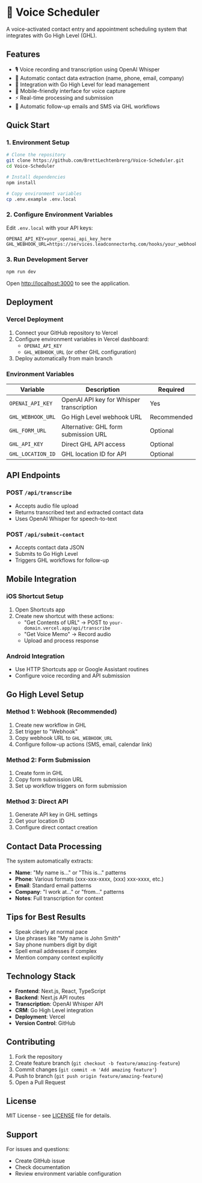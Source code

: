 # 🎤 Voice Scheduler

A voice-activated contact entry and appointment scheduling system that integrates with Go High Level (GHL).

## Features

- 🎙️ Voice recording and transcription using OpenAI Whisper
- 📝 Automatic contact data extraction (name, phone, email, company)
- 🔄 Integration with Go High Level for lead management
- 📱 Mobile-friendly interface for voice capture
- ⚡ Real-time processing and submission
- 📧 Automatic follow-up emails and SMS via GHL workflows

## Quick Start

### 1. Environment Setup

```bash
# Clone the repository
git clone https://github.com/BrettLechtenbrerg/Voice-Scheduler.git
cd Voice-Scheduler

# Install dependencies
npm install

# Copy environment variables
cp .env.example .env.local
```

### 2. Configure Environment Variables

Edit `.env.local` with your API keys:

```env
OPENAI_API_KEY=your_openai_api_key_here
GHL_WEBHOOK_URL=https://services.leadconnectorhq.com/hooks/your_webhook_id
```

### 3. Run Development Server

```bash
npm run dev
```

Open [http://localhost:3000](http://localhost:3000) to see the application.

## Deployment

### Vercel Deployment

1. Connect your GitHub repository to Vercel
2. Configure environment variables in Vercel dashboard:
   - `OPENAI_API_KEY`
   - `GHL_WEBHOOK_URL` (or other GHL configuration)
3. Deploy automatically from main branch

### Environment Variables

| Variable | Description | Required |
|----------|-------------|----------|
| `OPENAI_API_KEY` | OpenAI API key for Whisper transcription | Yes |
| `GHL_WEBHOOK_URL` | Go High Level webhook URL | Recommended |
| `GHL_FORM_URL` | Alternative: GHL form submission URL | Optional |
| `GHL_API_KEY` | Direct GHL API access | Optional |
| `GHL_LOCATION_ID` | GHL location ID for API | Optional |

## API Endpoints

### POST `/api/transcribe`
- Accepts audio file upload
- Returns transcribed text and extracted contact data
- Uses OpenAI Whisper for speech-to-text

### POST `/api/submit-contact`
- Accepts contact data JSON
- Submits to Go High Level
- Triggers GHL workflows for follow-up

## Mobile Integration

### iOS Shortcut Setup
1. Open Shortcuts app
2. Create new shortcut with these actions:
   - "Get Contents of URL" → POST to `your-domain.vercel.app/api/transcribe`
   - "Get Voice Memo" → Record audio
   - Upload and process response

### Android Integration
- Use HTTP Shortcuts app or Google Assistant routines
- Configure voice recording and API submission

## Go High Level Setup

### Method 1: Webhook (Recommended)
1. Create new workflow in GHL
2. Set trigger to "Webhook"
3. Copy webhook URL to `GHL_WEBHOOK_URL`
4. Configure follow-up actions (SMS, email, calendar link)

### Method 2: Form Submission
1. Create form in GHL
2. Copy form submission URL
3. Set up workflow triggers on form submission

### Method 3: Direct API
1. Generate API key in GHL settings
2. Get your location ID
3. Configure direct contact creation

## Contact Data Processing

The system automatically extracts:
- **Name**: "My name is..." or "This is..." patterns
- **Phone**: Various formats (xxx-xxx-xxxx, (xxx) xxx-xxxx, etc.)
- **Email**: Standard email patterns
- **Company**: "I work at..." or "from..." patterns
- **Notes**: Full transcription for context

## Tips for Best Results

- Speak clearly at normal pace
- Use phrases like "My name is John Smith"
- Say phone numbers digit by digit
- Spell email addresses if complex
- Mention company context explicitly

## Technology Stack

- **Frontend**: Next.js, React, TypeScript
- **Backend**: Next.js API routes
- **Transcription**: OpenAI Whisper API
- **CRM**: Go High Level integration
- **Deployment**: Vercel
- **Version Control**: GitHub

## Contributing

1. Fork the repository
2. Create feature branch (`git checkout -b feature/amazing-feature`)
3. Commit changes (`git commit -m 'Add amazing feature'`)
4. Push to branch (`git push origin feature/amazing-feature`)
5. Open a Pull Request

## License

MIT License - see [LICENSE](LICENSE) file for details.

## Support

For issues and questions:
- Create GitHub issue
- Check documentation
- Review environment variable configuration

